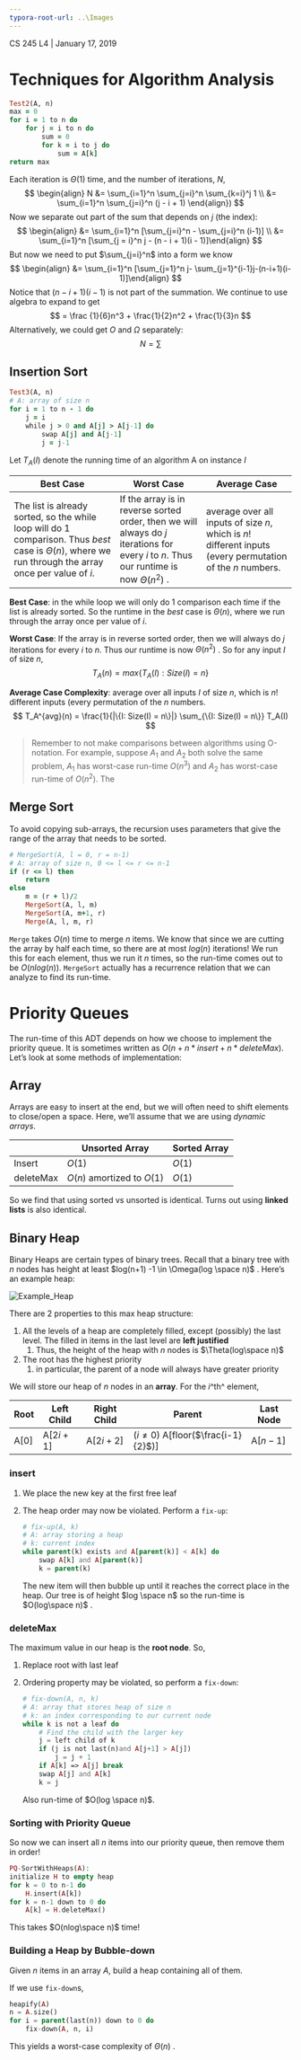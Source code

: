 ```yaml
---
typora-root-url: ..\Images
---
```


CS 245 L4 | January 17, 2019

# Techniques for Algorithm Analysis

```ruby
Test2(A, n)
max = 0
for i = 1 to n do
    for j = i to n do
        sum = 0
        for k = i to j do
            sum = A[k]
return max
```

Each iteration is $\Theta(1)$ time, and the number of iterations, $N$,
$$
\begin{align} N &= \sum_{i=1}^n \sum_{j=i}^n \sum_{k=i}^j 1 \\ &= \sum_{i=1}^n \sum_{j=i}^n (j - i + 1)  \end{align})
$$
Now we separate out part of the sum that depends on $j$ (the index):
$$
\begin{align} &= \sum_{i=1}^n [\sum_{j=i}^n - \sum_{j=i}^n (i-1)] \\ &= \sum_{i=1}^n [\sum_{j = i}^n j - (n - i + 1)(i - 1)]\end{align}
$$
But now we need to put $\sum_{j=i}^n$ into a form we know
$$
\begin{align} &= \sum_{i=1}^n [\sum_{j=1}^n j- \sum_{j=1}^{i-1}j-(n-i+1)(i-1)]\end{align}
$$
Notice that $(n-i+1)(i-1)$ is not part of the summation. We continue to use algebra to expand to get
$$
= \frac {1}{6}n^3 + \frac{1}{2}n^2 + \frac{1}{3}n
$$
Alternatively, we could get $O$ and $\Omega$ separately:
$$
N = \sum
$$

## Insertion Sort

```ruby
Test3(A, n)
# A: array of size n
for i = 1 to n - 1 do
    j = i
    while j > 0 and A[j] > A[j-1] do
        swap A[j] and A[j-1]
        j = j-1
```

Let $T_A(I)$ denote the running time of an algorithm A on instance $I$

| Best Case                                                    | Worst Case                                                   | Average Case                                                 |
| ------------------------------------------------------------ | ------------------------------------------------------------ | ------------------------------------------------------------ |
| The list is already sorted, so the while loop will do 1 comparison. Thus *best* case is $\Theta (n)$, where we run through the array once per value of $i$. | If the array is in reverse sorted order, then we will always do $j$ iterations for every $i$ to $n$. Thus our runtime is now $\Theta(n^2)$ . | average over all inputs of size $n$, which is $n!$ different inputs (every permutation of the $n$ numbers. |



**Best Case**: in the while loop we will only do 1 comparison each time if the list is already sorted. So the runtime in the *best* case is $\Theta (n)$, where we run through the array once per value of $i$.

**Worst Case**: If the array is in reverse sorted order, then we will always do $j$ iterations for every $i$ to $n$. Thus our runtime is now $\Theta(n^2)$ . So for any input $I$ of size $n$,
$$
T_A(n) = max\{T_A(I): Size(I) = n\}
$$


**Average Case Complexity**: average over all inputs $I$ of size $n$, which is $n!$ different inputs (every permutation of the $n$ numbers.
$$
T_A^{avg}(n) =  \frac{1}{|\{I: Size(I) = n\}|} \sum_{\{I: Size(I) = n\}} T_A(I)
$$

> Remember to not make comparisons between algorithms using O-notation. For example, suppose $A_1$ and $A_2$ both solve the same problem, $A_1$ has worst-case run-time $O(n^3)$ and $A_2$ has worst-case run-time of $O(n^2)$. The

## Merge Sort

To avoid copying sub-arrays, the recursion uses parameters that give the range of the array that needs to be sorted.

```ruby
# MergeSort(A, l = 0, r = n-1)
# A: array of size n, 0 <= l <= r <= n-1
if (r <= l) then
    return
else
    m = (r + l)/2
    MergeSort(A, l, m)
    MergeSort(A, m+1, r)
    Merge(A, l, m, r)
```

`Merge` takes $O(n)$ time to merge $n$ items. We know that since we are cutting the array by half each time, so there are at most $log(n)$ iterations! We run this for each element, thus we run it $n$ times, so the run-time comes out to be $O(nlog(n))$. `MergeSort` actually has a recurrence relation that we can analyze to find its run-time.

# Priority Queues

The run-time of this ADT depends on how we choose to implement the priority queue. It is sometimes written as $O(n+n * insert + n * deleteMax)$. Let’s look at some methods of implementation:

## Array

Arrays are easy to insert at the end, but we will often need to shift elements to close/open a space. Here, we’ll assume that we are using *dynamic arrays*. 

|           | Unsorted Array             | Sorted Array |
| --------- | -------------------------- | ------------ |
| Insert    | $O(1)$                     | $O(1)$       |
| deleteMax | $O(n)$ amortized to $O(1)$ | $O(1)$       |

So we find that using sorted vs unsorted is identical. Turns out using **linked lists** is also identical.

## Binary Heap

Binary Heaps are certain types of binary trees. Recall that a binary tree with $n$ nodes has height at least $log(n+1) -1 \in \Omega(log \space n)$ . Here’s an example heap:

![Example_Heap](/Example_Heap.JPG)

There are 2 properties to this max heap structure:

1. All the levels of a heap are completely filled, except (possibly) the last level. The filled in items in the last level are **left justified**
   1. Thus, the height of the heap with $n$ nodes is $\Theta(log\space n)$ 
2. The root has the highest priority
   1. in particular, the parent of a node will always have greater priority

We will store our heap of $n$ nodes in an **array**. For the $i$^th^ element,

| Root | Left Child  | Right Child | Parent                               | Last Node |
| ---- | ----------- | ----------- | ------------------------------------ | --------- |
| A[0] | A[$2i + 1$] | A[$2i + 2$] | $(i\ne 0)$ A[floor($\frac{i-1}{2}$)] | A[$n-1$]  |

### insert

1. We place the new key at the first free leaf

2. The heap order may now be violated. Perform a `fix-up`:

   ```php
   # fix-up(A, k)
   # A: array storing a heap
   # k: current index
   while parent(k) exists and A[parent(k)] < A[k] do
       swap A[k] and A[parent(k)]
       k = parent(k)
   ```

   The new item will then bubble up until it reaches the correct place in the heap. Our tree is of height $log \space n$ so the run-time is $O(log\space n)$ .

### deleteMax

The maximum value in our heap is the **root node**. So,

1. Replace root with last leaf

2. Ordering property may be violated, so perform a `fix-down`:

   ```php
   # fix-down(A, n, k)
   # A: array that stores heap of size n
   # k: an index corresponding to our current node
   while k is not a leaf do
       # Find the child with the larger key
       j = left child of k
       if (j is not last(n)and A[j+1] > A[j])
           j = j + 1
       if A[k] => A[j] break
       swap A[j] and A[k]
       k = j
   ```

   Also run-time of $O(log \space n)$.

### Sorting with Priority Queue

So now we can insert all $n$ items into our priority queue, then remove them in order!

```php
PQ-SortWithHeaps(A):
initialize H to empty heap
for k = 0 to n-1 do
    H.insert(A[k])
for k = n-1 down to 0 do
    A[k] = H.deleteMax()
```

This takes $O(nlog\space n)$ time!

### Building a Heap by Bubble-down

Given $n$ items in an array $A$, build a heap containing all of them.

If we use `fix-down`s,

```php
heapify(A)
n = A.size()
for i = parent(last(n)) down to 0 do
    fix-down(A, n, i)
```

This yields a worst-case complexity of $\Theta (n)$ .

